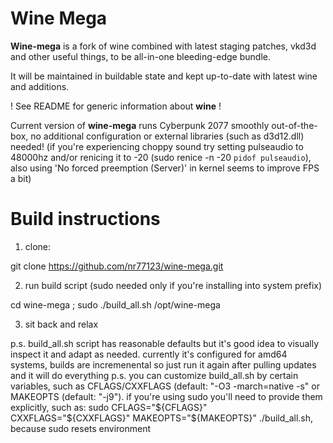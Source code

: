 # Wine Mega
**Wine-mega** is a fork of wine combined with latest staging patches, vkd3d and other useful things, to be all-in-one bleeding-edge bundle.

It will be maintained in buildable state and kept up-to-date with latest wine and additions.

! See README for generic information about **wine** !

Current version of **wine-mega** runs Cyberpunk 2077 smoothly out-of-the-box, no additional configuration or external libraries (such as d3d12.dll) needed!
(if you're experiencing choppy sound try setting pulseaudio to 48000hz and/or renicing it to -20 (sudo renice -n -20 `pidof pulseaudio`), also using 'No forced preemption (Server)' in kernel seems to improve FPS a bit)

# Build instructions

1) clone:

git clone https://github.com/nr77123/wine-mega.git

2) run build script (sudo needed only if you're installing into system prefix)

cd wine-mega ; sudo ./build_all.sh /opt/wine-mega

3) sit back and relax

p.s. build_all.sh script has reasonable defaults but it's good idea to visually inspect it and adapt as needed. currently it's configured for amd64 systems, builds are incremenental so just run it again after pulling updates and it will do everything
p.s. you can customize build_all.sh by certain variables, such as CFLAGS/CXXFLAGS (default: "-O3 -march=native -s" or MAKEOPTS (default: "-j9"). if you're using sudo you'll need to provide them explicitly, such as: sudo CFLAGS="${CFLAGS}" CXXFLAGS="${CXXFLAGS}" MAKEOPTS="${MAKEOPTS}" ./build_all.sh, because sudo resets environment

